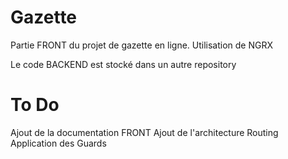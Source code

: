 # Gazette

Partie FRONT du projet de gazette en ligne.
Utilisation de NGRX

Le code BACKEND est stocké dans un autre repository

# To Do
Ajout de la documentation FRONT
Ajout de l'architecture
Routing
Application des Guards